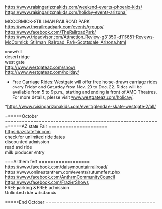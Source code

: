 




https://www.raisingarizonakids.com/weekend-events-phoenix-kids/    
https://www.raisingarizonakids.com/holiday-events-arizona/    
     
 MCCORMICK-STILLMAN RAILROAD PARK        
https://www.therailroadpark.com/events/groups/     
https://www.facebook.com/TheRailroadPark/      
https://www.tripadvisor.com/Attraction_Review-g31350-d116651-Reviews-McCormick_Stillman_Railroad_Park-Scottsdale_Arizona.html    
    
     
                    
         
snowfall   
desert ridge   
west gate   
http://www.westgateaz.com/snow/   
http://www.westgateaz.com/holiday/   
* Free Carriage Rides: Westgate will offer free horse-drawn carriage rides every Friday and
Saturday from Nov. 23 to Dec. 22. Rides will be available from 5 to 9 p.m., starting and ending in
front of AMC Theatres. For more details, please visit www.westgateaz.com/holiday/.   

*https://www.raisingarizonakids.com/event/glendale-skate-westgate-2/all/    
     
======October ======================================================    
======AZ state Fair =====================     
https://azstatefair.com     
check for unlimited ride dates   
discounted admission   
read and ride    
milk producer entry   



===Anthem fest ==================    
https://www.facebook.com/daisymountainrailroad/    
https://www.onlineatanthem.com/events/autumnfest.php     
https://www.facebook.com/AnthemCommunityCouncil     
https://www.facebook.com/FrazierShows    
FREE parking & FREE admission  
Unlimited ride wristbands  



=====End October =======================================     

